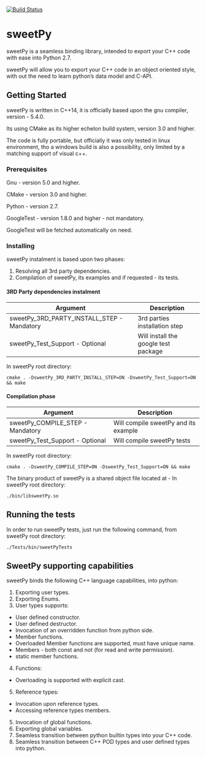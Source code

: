 [![Build Status](https://travis-ci.org/Dudi119/sweetPy.svg?branch=master)](https://travis-ci.org/Dudi119/sweetPy)
# sweetPy

sweetPy is a seamless binding library, intended to export your C++ code with ease into Python 2.7.

sweetPy will allow you to export your C++ code in an object oriented style, with out the need to learn python’s data model and C-API.

## Getting Started

sweetPy is written in C++14, it is officially based upon the gnu compiler, version - 5.4.0.

Its using CMake as its higher echelon build system, version 3.0 and higher.

The code is fully portable, but officially it was only tested in linux environment, tho a windows build is also a possibility, only limited by a matching support of visual c++.

### Prerequisites

Gnu - version 5.0 and higher.

CMake - version 3.0 and higher.

Python - version 2.7.

GoogleTest - version 1.8.0 and higher - not mandatory.

GoogleTest will be fetched automatically on need.

### Installing

sweetPy instalment is based upon two phases:
1. Resolving all 3rd party dependencies.
2. Compilation of sweetPy, its examples and if requested - its tests.

#### 3RD Party dependencies instalment

| Argument  | Description |
| ------------- | ------------- |
|sweetPy_3RD_PARTY_INSTALL_STEP - Mandatory  | 3rd parties installation step |
|sweetPy_Test_Support - Optional| Will install the google test package  |

In sweetPy root directory:
```
cmake . -DsweetPy_3RD_PARTY_INSTALL_STEP=ON -DsweetPy_Test_Support=ON && make
```

#### Compilation phase

| Argument  | Description |
| ------------- | ------------- |
|sweetPy_COMPILE_STEP - Mandatory  | Will compile sweetPy and its example |
|sweetPy_Test_Support - Optional| Will compile sweetPy tests  |

In sweetPy root directory:
```
cmake . -DsweetPy_COMPILE_STEP=ON -DsweetPy_Test_Support=ON && make
```

The binary product of sweetPy is a shared object file located at - 
In sweetPy root directory:
```
./bin/libsweetPy.so
```

## Running the tests

In order to run sweetPy tests, just run the following command, from sweetPy root directory:
```
./Tests/bin/sweetPyTests
```

## SweetPy supporting capabilities

sweetPy binds the following C++ language capabilities, into python:

1. Exporting user types.
1. Exporting Enums.
3. User types supports:
- User defined constructor.
- User defined destructor.
- Invocation of an overridden function from python side.
- Member functions. 
- Overloaded Member functions are supported, must have unique name.
- Members - both const and not (for read and write permission).
- static member functions.
4. Functions:
- Overloading is supported with explicit cast.
5. Reference types:
- Invocation upon reference types.
- Accessing reference types members.
5. Invocation of global functions.
6. Exporting global variables.
7. Seamless transition between python builtin types into your C++ code.
8. Seamless transition between C++ POD types and user defined types into python.
